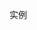 <!--
 * @Author: SHUO
 * @Date: 2022-06-09 19:48:20
 * @LastEditors: SHUO
 * @LastEditTime: 2022-06-09 19:48:37
 * @FilePath: /doc/docs/front-end/Vue/Vue3/instance.md
 * @Description:
 *
-->

实例
